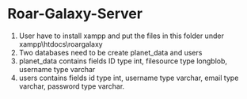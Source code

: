 # Roar-Galaxy-Server
1. User have to install xampp and put the files in this folder under xampp\htdocs\roargalaxy
2. Two databases need to be create planet_data and users
3. planet_data contains fields ID type int, filesource type longblob, username type varchar
4. users contains fields id type int, username type varchar, email type varchar, password type varchar.
